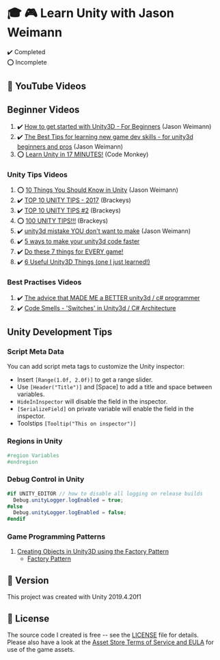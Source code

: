 # :mortar_board: :video_game: Learn Unity with Jason Weimann

:heavy_check_mark: Completed  
:o: Incomplete

## :beginner: YouTube Videos

## Beginner Videos

1. :heavy_check_mark: [How to get started with Unity3D - For Beginners](https://www.youtube.com/watch?v=XDAYS-qYe6Y) (Jason Weimann)
2. :heavy_check_mark: [The Best Tips for learning new game dev skills - for unity3d beginners and pros](https://www.youtube.com/watch?v=v7WY_w5B3mc&t=6s) (Jason Weimann)
3. :o: [Learn Unity in 17 MINUTES!](https://www.youtube.com/watch?v=E6A4WvsDeLE&t=1s) (Code Monkey)

### Unity Tips Videos

1. :o: [10 Things You Should Know in Unity](https://www.youtube.com/watch?v=XN4tHXvB6D8) (Jason Weimann)
2. :heavy_check_mark: [TOP 10 UNITY TIPS - 2017](https://www.youtube.com/watch?v=JDVuTBHnGWw&t=2s) (Brackeys)
3. :heavy_check_mark: [TOP 10 UNITY TIPS #2](https://www.youtube.com/watch?v=IHeMmFxvmkY) (Brackeys)
4. :o: [100 UNITY TIPS!!!](https://www.youtube.com/watch?v=thA3zv0IoUM&t=6s) (Brackeys)
5. :heavy_check_mark: [unity3d mistake YOU don't want to make](https://www.youtube.com/watch?v=rHRjsQOR11w) (Jason Weimann)
6. :heavy_check_mark: [5 ways to make your unity3d code faster](https://www.youtube.com/watch?v=KErkmxbkBs8&t=3s)
7. :heavy_check_mark: [Do these 7 things for EVERY game!](https://www.youtube.com/watch?v=1f4mkY8jUdY)
8. :heavy_check_mark: [6 Useful Unity3D Things (one I just learned!)](https://www.youtube.com/watch?v=KRq0-0KY6bU&t=1s)

### Best Practises Videos

1. :heavy_check_mark: [The advice that MADE ME a BETTER unity3d / c# programmer](https://www.youtube.com/watch?v=Uix9D-J2vQQ)
2. :heavy_check_mark: [Code Smells - 'Switches' in Unity3d / C# Architecture](https://www.youtube.com/watch?v=nqAHJmpWLBg)

## Unity Development Tips

### Script Meta Data

You can add script meta tags to customize the Unity inspector:

- Insert `[Range(1.0f, 2.0f)]` to get a range slider.
- Use `[Header("Title")]` and [Space] to add a title and space between variables.
- `HideInInspector` will disable the field in the inspector.
- `[SerializeField]` on private variable will enable the field in the inspector.
- Toolstips `[Tooltip("This on inspector")]`

### Regions in Unity

```csharp
#region Variables
#endregion
```

### Debug Control in Unity

```csharp
#if UNITY_EDITOR // how to disable all logging on release builds
  Debug.unityLogger.logEnabled = true;
#else
  Debug.unityLogger.logEnabled = false;
#endif
```

### Game Programming Patterns

1. [Creating Objects in Unity3D using the Factory Pattern](https://www.youtube.com/watch?v=FGVkio4bnPQ)
   - [Factory Pattern](https://en.wikipedia.org/wiki/Factory_(object-oriented_programming))

## :memo: Version

This project was created with Unity 2019.4.20f1

## :page_with_curl: License

The source code I created is free -- see the [LICENSE](LICENSE) file for details.  
Please also have a look at the [Asset Store Terms of Service and EULA](https://unity3d.com/legal/as_terms) for use of the game assets.
